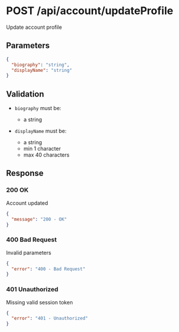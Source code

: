 # POST /api/account/updateProfile

Update account profile

## Parameters

```json
{
  "biography": "string",
  "displayName": "string"
}
```

## Validation

- `biography` must be:

  - a string

- `displayName` must be:

  - a string
  - min 1 character
  - max 40 characters

## Response

### 200 OK

Account updated

```json
{
  "message": "200 - OK"
}
```

### 400 Bad Request

Invalid parameters

```json
{
  "error": "400 - Bad Request"
}
```

### 401 Unauthorized

Missing valid session token

```json
{
  "error": "401 - Unauthorized"
}
```

